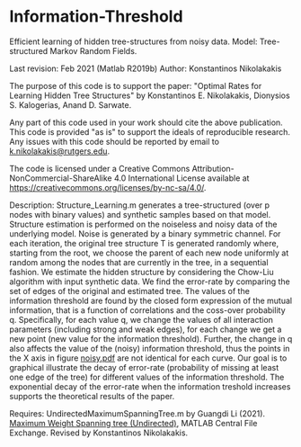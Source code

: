 # Information-Threshold

Efficient learning of hidden tree-structures from noisy data. Model: Tree-structured Markov Random Fields.

Last revision: Feb 2021 (Matlab R2019b) Author: Konstantinos Nikolakakis

The purpose of this code is to support the paper: "Optimal Rates for Learning Hidden Tree Structures" by Konstantinos E. Nikolakakis, Dionysios S. Kalogerias, Anand D. Sarwate.

Any part of this code used in your work should cite the above publication. This code is provided "as is" to support the ideals of reproducible research. Any issues with this code should be reported by email to k.nikolakakis@rutgers.edu.

The code is licensed under a Creative Commons Attribution-NonCommercial-ShareAlike 4.0 International License available at https://creativecommons.org/licenses/by-nc-sa/4.0/.

Description: Structure_Learning.m generates a tree-structured (over p nodes with binary values) and synthetic samples based on that model. Structure estimation is performed on the noiseless and noisy data of the underlying model. Noise is generated by a binary symmetric channel. For each iteration, the original tree structure T is generated randomly where, starting from the root, we choose the parent of each new node uniformly at random among the nodes that are currently in the tree, in a sequential fashion. We estimate the hidden structure by considering the Chow-Liu algorithm with input synthetic data. We find the error-rate by comparing the set of edges of the original and estimated tree. The values of the information threshold are found by the closed form expression of the mutual information, that is a function of correlations and the coss-over probability q. Specifically, for each value q, we change the values of all interaction parameters (including strong and weak edges), for each change we get a new point (new value for the information threshold). Further, the change in q also affects the value of the (noisy) information threshold, thus the points in the X axis in figure [noisy.pdf](https://github.com/KonstantinosNikolakakis/Information-Threshold/blob/main/noisy.pdf) are not identical for each curve. Our goal is to graphical illustrate the decay of error-rate (probability of missing at least one edge of the tree) for different values of the information threshold. The exponential decay of the error-rate when the information treshold increases supports the theoretical results of the paper. 


Requires: UndirectedMaximumSpanningTree.m by Guangdi Li (2021). [Maximum Weight Spanning tree (Undirected)](https://www.mathworks.com/matlabcentral/fileexchange/23276-maximum-weight-spanning-tree-undirected), MATLAB Central File Exchange. Revised by Konstantinos Nikolakakis.
